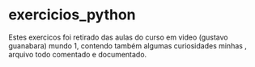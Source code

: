 # exercicios_python
Estes exercicos foi retirado das aulas do curso em video (gustavo guanabara) mundo 1, contendo também algumas curiosidades minhas , arquivo todo comentado e documentado.

